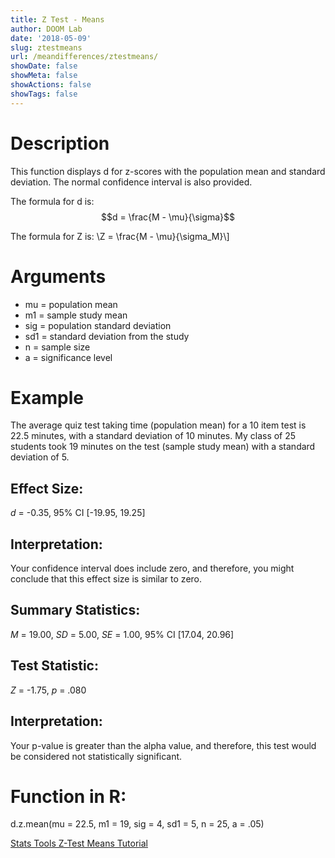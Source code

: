 ```yaml
---
title: Z Test - Means
author: DOOM Lab
date: '2018-05-09'
slug: ztestmeans
url: /meandifferences/ztestmeans/
showDate: false
showMeta: false
showActions: false
showTags: false
---
```


<!--more-->
<!-- toc -->

# Description   
This function displays d for z-scores with the population mean and standard deviation. The normal confidence interval is also provided. 

The formula for d is: $$d = \frac{M - \mu}{\sigma}$$

The formula for Z is: \\Z = \frac{M - \mu}{\sigma_M}\\]

# Arguments 

+ mu = population mean  
+ m1 = sample study mean  
+ sig = population standard deviation  
+ sd1 = standard deviation from the study  
+ n = sample size  
+ a = significance level  

# Example  
The average quiz test taking time (population mean) for a 10 item test is 22.5 minutes, with a standard deviation of 10 minutes. My class of 25 students took 19 minutes on the test (sample study mean) with a standard deviation of 5. 

## Effect Size:   
*d* = -0.35, 95% CI [-19.95, 19.25]

## Interpretation: 
Your confidence interval does include zero, and therefore, you might conclude that this effect size is similar to zero.

## Summary Statistics: 
*M* = 19.00, *SD* = 5.00, *SE* = 1.00, 95% CI [17.04, 20.96]

## Test Statistic: 
*Z* = -1.75, *p* = .080

## Interpretation: 

Your p-value is greater than the alpha value, and therefore, this test would be considered not statistically significant.

# Function in R: 
d.z.mean(mu = 22.5, m1 = 19, sig = 4, sd1 = 5, n = 25, a = .05)

[Stats Tools Z-Test Means Tutorial](https://youtu.be/CyfOS7Ew-Hw)
